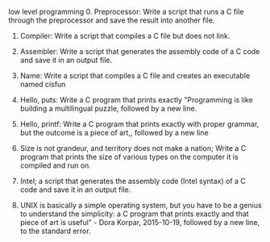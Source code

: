 low level programming
0. Preprocessor: Write a script that runs a C file through the preprocessor and save the result into another file.
1. Compiler: Write a script that compiles a C file but does not link.
2. Assembler: Write a script that generates the assembly code of a C code and save it in an output file.
3. Name: Write a script that compiles a C file and creates an executable named cisfun
4. Hello, puts: Write a C program that prints exactly "Programming is like building a multilingual puzzle, followed by a new line.
5. Hello, printf: Write a C program that prints exactly with proper grammar, but the outcome is a piece of art,, followed by a new line
6. Size is not grandeur, and territory does not make a nation; Write a C program that prints the size of various types on the computer it is compiled and run on.
7. Intel;  a script that generates the assembly code (Intel syntax) of a C code and save it in an output file.


8. UNIX is basically a simple operating system, but you have to be a genius to understand the simplicity:  a C program that prints exactly and that piece of art is useful" - Dora Korpar, 2015-10-19, followed by a new line, to the standard error.
